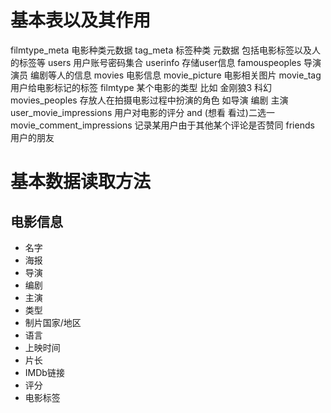 # 基本表以及其作用

filmtype_meta 电影种类元数据
tag_meta	标签种类 元数据 包括电影标签以及人的标签等
users 用户账号密码集合
userinfo 存储user信息
famouspeoples 导演 演员 编剧等人的信息
movies 	电影信息
movie_picture 电影相关图片
movie_tag 用户给电影标记的标签
filmtype 某个电影的类型 比如 金刚狼3 科幻
movies_peoples 存放人在拍摄电影过程中扮演的角色 如导演 编剧 主演
user_movie_impressions 用户对电影的评分 and (想看 看过)二选一
movie_comment_impressions 记录某用户由于其他某个评论是否赞同
friends 用户的朋友

# 基本数据读取方法


## 电影信息
* 名字
* 海报
* 导演
* 编剧
* 主演
* 类型
* 制片国家/地区
* 语言
* 上映时间
* 片长
* IMDb链接
* 评分
* 电影标签
